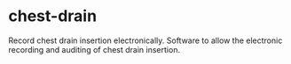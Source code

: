 # chest-drain
 Record chest drain insertion electronically. Software to allow the electronic recording and auditing of chest drain insertion.
